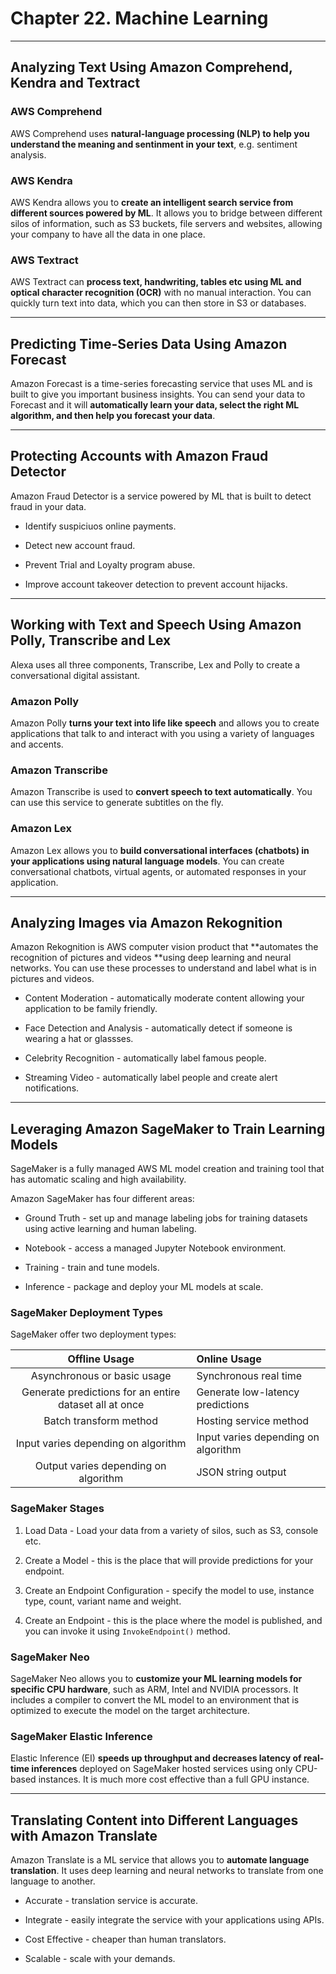 # Chapter 22. Machine Learning

---
## Analyzing Text Using Amazon Comprehend, Kendra and Textract

### AWS Comprehend

AWS Comprehend uses **natural-language processing (NLP) to help you understand the meaning and sentinment in your text**, e.g. sentiment analysis.

### AWS Kendra

AWS Kendra allows you to **create an intelligent search service from different sources powered by ML**. It allows you to bridge between different silos of information, such as S3 buckets, file servers and websites, allowing your company to have all the data in one place.

### AWS Textract

AWS Textract can **process text, handwriting, tables etc using ML and optical character recognition (OCR)** with no manual interaction. You can quickly turn text into data, which you can then store in S3 or databases.

---
## Predicting Time-Series Data Using Amazon Forecast

Amazon Forecast is a time-series forecasting service that uses ML and is built to give you important business insights. You can send your data to Forecast and it will **automatically learn your data, select the right ML algorithm, and then help you forecast your data**.

---
## Protecting Accounts with Amazon Fraud Detector

Amazon Fraud Detector is a service powered by ML that is built to detect fraud in your data.

* Identify suspiciuos online payments.

* Detect new account fraud.

* Prevent Trial and Loyalty program abuse.

* Improve account takeover detection to prevent account hijacks.

---
## Working with Text and Speech Using Amazon Polly, Transcribe and Lex

Alexa uses all three components, Transcribe, Lex and Polly to create a conversational digital assistant.

### Amazon Polly

Amazon Polly **turns your text into life like speech** and allows you to create applications that talk to and interact with you using a variety of languages and accents.

### Amazon Transcribe

Amazon Transcribe is used to **convert speech to text automatically**. You can use this service to generate subtitles on the fly.

### Amazon Lex

Amazon Lex allows you to **build conversational interfaces (chatbots) in your applications using natural language models**. You can create conversational chatbots, virtual agents, or automated responses in your application.

---
## Analyzing Images via Amazon Rekognition

Amazon Rekognition is AWS computer vision product that **automates the recognition of pictures and videos **using deep learning and neural networks. You can use these processes to understand and label what is in pictures and videos.

* Content Moderation - automatically moderate content allowing your application to be family friendly.

* Face Detection and Analysis - automatically detect if someone is wearing a hat or glassses.

* Celebrity Recognition - automatically label famous people.

* Streaming Video - automatically label people and create alert notifications.

---
## Leveraging Amazon SageMaker to Train Learning Models

SageMaker is a fully managed AWS ML model creation and training tool that has automatic scaling and high availability.

Amazon SageMaker has four different areas:

* Ground Truth - set up and manage labeling jobs for training datasets using active learning and human labeling.

* Notebook - access a managed Jupyter Notebook environment.

* Training - train and tune models.

* Inference - package and deploy your ML models at scale.

### SageMaker Deployment Types

SageMaker offer two deployment types:

|                     Offline Usage                      | Online Usage                        |
|:------------------------------------------------------:|:------------------------------------|
|              Asynchronous or basic usage               | Synchronous real time               |
| Generate predictions for an entire dataset all at once | Generate low-latency predictions    |
|                 Batch transform method                 | Hosting service method              |
|          Input varies depending on algorithm           | Input varies depending on algorithm |
|          Output varies depending on algorithm          | JSON string output                  |

### SageMaker Stages

1. Load Data - Load your data from a variety of silos, such as S3, console etc.

2. Create a Model - this is the place that will provide predictions for your endpoint.

3. Create an Endpoint Configuration - specify the model to use, instance type, count, variant name and weight.

4. Create an Endpoint - this is the place where the model is published, and you can invoke it using `InvokeEndpoint()` method.

### SageMaker Neo

SageMaker Neo allows you to **customize your ML learning models for specific CPU hardware**, such as ARM, Intel and NVIDIA processors. It includes a compiler to convert the ML model to an environment that is optimized to execute the model on the target architecture.

### SageMaker Elastic Inference

Elastic Inference (EI) **speeds up throughput and decreases latency of real-time inferences** deployed on SageMaker hosted services using only CPU-based instances. It is much more cost effective than a full GPU instance.

---
## Translating Content into Different Languages with Amazon Translate

Amazon Translate is a ML service that allows you to **automate language translation**. It uses deep learning and neural networks to translate from one language to another.

* Accurate - translation service is accurate.

* Integrate - easily integrate the service with your applications using APIs.

* Cost Effective - cheaper than human translators.

* Scalable - scale with your demands.